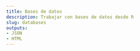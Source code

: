 ```yaml
---
title: Bases de datos
description: Trabajar con bases de datos desde R
slug: databases
outputs:
- JSON
- HTML
---
```




